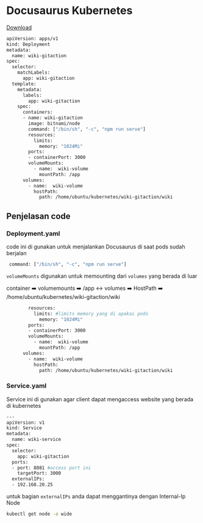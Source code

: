 # Docusaurus Kubernetes

[Download]()

```bash
apiVersion: apps/v1
kind: Deployment
metadata:
  name: wiki-gitaction
spec:
  selector:
    matchLabels:
      app: wiki-gitaction
  template:
    metadata:
      labels:
        app: wiki-gitaction
    spec:
      containers:
      - name: wiki-gitaction
        image: bitnami/node
        command: ["/bin/sh", "-c", "npm run serve"]
        resources:
          limits:
            memory: "1024Mi"
        ports:
        - containerPort: 3000
        volumeMounts:
          - name:  wiki-volume
            mountPath: /app
      volumes:
        - name:  wiki-volume
          hostPath:
            path: /home/ubuntu/kubernetes/wiki-gitaction/wiki
```

## Penjelasan code

### Deployment.yaml
code ini di gunakan untuk menjalankan Docusaurus di saat pods sudah berjalan 
```bash
 command: ["/bin/sh", "-c", "npm run serve"]
```
`volumeMounts` digunakan untuk memounting dari `volumes` yang berada di luar

container :arrow_right: volumemounts :arrow_right: /app :left_right_arrow: volumes :arrow_right: HostPath :arrow_right: /home/ubuntu/kubernetes/wiki-gitaction/wiki

```bash
        resources:
          limits: #limits memory yang di apakai pods
            memory: "1024Mi"
        ports:
        - containerPort: 3000
        volumeMounts:
          - name:  wiki-volume
            mountPath: /app
      volumes:
        - name:  wiki-volume
          hostPath:
            path: /home/ubuntu/kubernetes/wiki-gitaction/wiki
```

### Service.yaml

Service ini di gunakan agar client dapat mengaccess website yang berada di kubernetes 

```bash
---
apiVersion: v1
kind: Service
metadata:
  name: wiki-service
spec:
  selector:
    app: wiki-gitaction
  ports:
  - port: 8081 #access port ini
    targetPort: 3000
  externalIPs:
  - 192.168.20.25
```
untuk bagian ```externalIPs``` anda dapat menggantinya dengan Internal-Ip Node

```bash
kubectl get node -o wide
```
